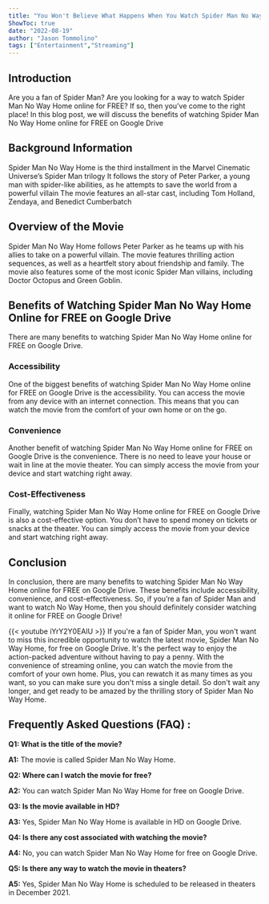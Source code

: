 ```yaml
---
title: "You Won't Believe What Happens When You Watch Spider Man No Way Home Online for FREE on Google Drive!"
ShowToc: true 
date: "2022-08-19"
author: "Jason Tommolino" 
tags: ["Entertainment","Streaming"]
---
```

## Introduction 
Are you a fan of Spider Man? Are you looking for a way to watch Spider Man No Way Home online for FREE? If so, then you’ve come to the right place! In this blog post, we will discuss the benefits of watching Spider Man No Way Home online for FREE on Google Drive 

## Background Information
Spider Man No Way Home is the third installment in the Marvel Cinematic Universe’s Spider Man trilogy It follows the story of Peter Parker, a young man with spider-like abilities, as he attempts to save the world from a powerful villain The movie features an all-star cast, including Tom Holland, Zendaya, and Benedict Cumberbatch 

## Overview of the Movie
Spider Man No Way Home follows Peter Parker as he teams up with his allies to take on a powerful villain. The movie features thrilling action sequences, as well as a heartfelt story about friendship and family. The movie also features some of the most iconic Spider Man villains, including Doctor Octopus and Green Goblin. 

## Benefits of Watching Spider Man No Way Home Online for FREE on Google Drive
There are many benefits to watching Spider Man No Way Home online for FREE on Google Drive. 

### Accessibility 
One of the biggest benefits of watching Spider Man No Way Home online for FREE on Google Drive is the accessibility. You can access the movie from any device with an internet connection. This means that you can watch the movie from the comfort of your own home or on the go. 

### Convenience 
Another benefit of watching Spider Man No Way Home online for FREE on Google Drive is the convenience. There is no need to leave your house or wait in line at the movie theater. You can simply access the movie from your device and start watching right away. 

### Cost-Effectiveness 
Finally, watching Spider Man No Way Home online for FREE on Google Drive is also a cost-effective option. You don’t have to spend money on tickets or snacks at the theater. You can simply access the movie from your device and start watching right away. 

## Conclusion
In conclusion, there are many benefits to watching Spider Man No Way Home online for FREE on Google Drive. These benefits include accessibility, convenience, and cost-effectiveness. So, if you’re a fan of Spider Man and want to watch No Way Home, then you should definitely consider watching it online for FREE on Google Drive!

{{< youtube iYrY2Y0EAlU >}} 
If you're a fan of Spider Man, you won't want to miss this incredible opportunity to watch the latest movie, Spider Man No Way Home, for free on Google Drive. It's the perfect way to enjoy the action-packed adventure without having to pay a penny. With the convenience of streaming online, you can watch the movie from the comfort of your own home. Plus, you can rewatch it as many times as you want, so you can make sure you don't miss a single detail. So don't wait any longer, and get ready to be amazed by the thrilling story of Spider Man No Way Home.

## Frequently Asked Questions (FAQ) :
**Q1: What is the title of the movie?**

**A1:** The movie is called Spider Man No Way Home.

**Q2: Where can I watch the movie for free?**

**A2:** You can watch Spider Man No Way Home for free on Google Drive.

**Q3: Is the movie available in HD?**

**A3:** Yes, Spider Man No Way Home is available in HD on Google Drive.

**Q4: Is there any cost associated with watching the movie?**

**A4:** No, you can watch Spider Man No Way Home for free on Google Drive.

**Q5: Is there any way to watch the movie in theaters?**

**A5:** Yes, Spider Man No Way Home is scheduled to be released in theaters in December 2021.



